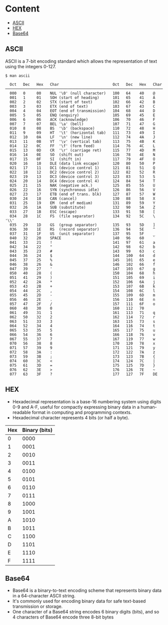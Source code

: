 # Content 
- [ASCII](#ascii)
- [HEX](#hex)
- [Base64](#base64)

## ASCII 
ASCII is a 7-bit encoding standard which allows the representation of text using the integers 0-127.
```
$ man ascii  

  Oct   Dec   Hex   Char                        Oct   Dec   Hex   Char
────────────────────────────────────────────────────────────────────────
  000   0     00    NUL '\0' (null character)   100   64    40    @
  001   1     01    SOH (start of heading)      101   65    41    A
  002   2     02    STX (start of text)         102   66    42    B
  003   3     03    ETX (end of text)           103   67    43    C
  004   4     04    EOT (end of transmission)   104   68    44    D
  005   5     05    ENQ (enquiry)               105   69    45    E
  006   6     06    ACK (acknowledge)           106   70    46    F
  007   7     07    BEL '\a' (bell)             107   71    47    G
  010   8     08    BS  '\b' (backspace)        110   72    48    H
  011   9     09    HT  '\t' (horizontal tab)   111   73    49    I
  012   10    0A    LF  '\n' (new line)         112   74    4A    J
  013   11    0B    VT  '\v' (vertical tab)     113   75    4B    K
  014   12    0C    FF  '\f' (form feed)        114   76    4C    L
  015   13    0D    CR  '\r' (carriage ret)     115   77    4D    M
  016   14    0E    SO  (shift out)             116   78    4E    N
  017   15    0F    SI  (shift in)              117   79    4F    O
  020   16    10    DLE (data link escape)      120   80    50    P
  021   17    11    DC1 (device control 1)      121   81    51    Q
  022   18    12    DC2 (device control 2)      122   82    52    R
  023   19    13    DC3 (device control 3)      123   83    53    S
  024   20    14    DC4 (device control 4)      124   84    54    T
  025   21    15    NAK (negative ack.)         125   85    55    U
  026   22    16    SYN (synchronous idle)      126   86    56    V
  027   23    17    ETB (end of trans. blk)     127   87    57    W
  030   24    18    CAN (cancel)                130   88    58    X
  031   25    19    EM  (end of medium)         131   89    59    Y
  032   26    1A    SUB (substitute)            132   90    5A    Z
  033   27    1B    ESC (escape)                133   91    5B    [
  034   28    1C    FS  (file separator)        134   92    5C    \  '\\'
  035   29    1D    GS  (group separator)       135   93    5D    ]
  036   30    1E    RS  (record separator)      136   94    5E    ^
  037   31    1F    US  (unit separator)        137   95    5F    _
  040   32    20    SPACE                       140   96    60    `
  041   33    21    !                           141   97    61    a
  042   34    22    "                           142   98    62    b
  043   35    23    #                           143   99    63    c
  044   36    24    $                           144   100   64    d
  045   37    25    %                           145   101   65    e
  046   38    26    &                           146   102   66    f
  047   39    27    '                           147   103   67    g
  050   40    28    (                           150   104   68    h
  051   41    29    )                           151   105   69    i
  052   42    2A    *                           152   106   6A    j
  053   43    2B    +                           153   107   6B    k
  054   44    2C    ,                           154   108   6C    l
  055   45    2D    -                           155   109   6D    m
  056   46    2E    .                           156   110   6E    n
  057   47    2F    /                           157   111   6F    o
  060   48    30    0                           160   112   70        
  061   49    31    1                           161   113   71    q
  062   50    32    2                           162   114   72    r
  063   51    33    3                           163   115   73    s
  064   52    34    4                           164   116   74    t
  065   53    35    5                           165   117   75    u
  066   54    36    6                           166   118   76    v
  067   55    37    7                           167   119   77    w
  070   56    38    8                           170   120   78    x
  071   57    39    9                           171   121   79    y
  072   58    3A    :                           172   122   7A    z
  073   59    3B    ;                           173   123   7B    {
  074   60    3C    <                           174   124   7C    |
  075   61    3D    =                           175   125   7D    }
  076   62    3E    >                           176   126   7E    ~
  077   63    3F    ?                           177   127   7F    DE   
```
## HEX 
- Hexadecimal representation is a base-16 numbering system using digits 0-9 and A-F, useful for compactly expressing binary data in a human-readable format in computing and programming contexts.
- Hexadecimal character represents 4 bits (or half a byte).


| Hex | Binary (bits) |
|-----|----------|
| 0   | 0000     |
| 1   | 0001     |
| 2   | 0010     |
| 3   | 0011     |
| 4   | 0100     |
| 5   | 0101     |
| 6   | 0110     |
| 7   | 0111     |
| 8   | 1000     |
| 9   | 1001     |
| A   | 1010     |
| B   | 1011     |
| C   | 1100     |
| D   | 1101     |
| E   | 1110     |
| F   | 1111     |


## Base64 
- Base64 is a binary-to-text encoding scheme that represents binary data in a 64-character ASCII string.
- It's commonly used for encoding binary data for safe text-based transmission or storage.
- One character of a Base64 string encodes 6 binary digits (bits), and so 4 characters of Base64 encode three 8-bit bytes

